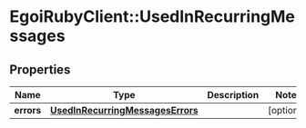 # EgoiRubyClient::UsedInRecurringMessages

## Properties
Name | Type | Description | Notes
------------ | ------------- | ------------- | -------------
**errors** | [**UsedInRecurringMessagesErrors**](UsedInRecurringMessagesErrors.md) |  | [optional] 


